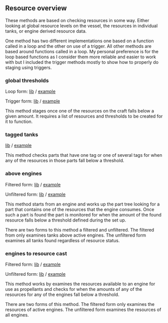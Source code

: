 ## Resource overview

These methods are based on checking resources in some way.
Either looking at global resource levels on the vessel, the resources in individual tanks, or engine derived resource data.

One method has two different implementations one based on a function called in a loop and the other on use of a trigger.
All other methods are based around functions called in a loop.
My personal preference is for the loop based functions as I consider them more reliable and easier to work with but I included the trigger methods mostly to show how to properly do staging using triggers.

### global thresholds

Loop form:    [lib](global_thresholds_loop.ks) / [example](global_thresholds_loop_example.ks)

Trigger form: [lib](global_thresholds_trigger.ks) / [example](global_thresholds_trigger_example.ks)

This method stages once one of the resources on the craft falls below a given amount.
It requires a list of resources and thresholds to be created for it to function.
	   
### tagged tanks

[lib](tagged_tanks.ks) / [example](tagged_tanks_example.ks)

This method checks parts that have one tag or one of several tags for when any of the resources in those parts fall below a threshold.

### above engines

Filtered form:   [lib](tanks_above_engines_filtered.ks) / [example](tanks_above_engines_filtered_example.ks)

Unfiltered form: [lib](tanks_above_engines_unfiltered.ks) / [example](tanks_above_engines_unfiltered_example.ks)

This method starts from an engine and works up the part tree looking for a part that contains one of the resources that the engine consumes.
Once such a part is found the part is monitored for when the amount of the found resource falls below a threshold defined during the set up.

There are two forms to this method a filtered and unfiltered.
The filtered from only examines tanks above active engines.
The unfiltered form examines all tanks found regardless of resource status.

### engines to resource cast

Filtered form:   [lib](engines_to_resources_filtered.ks) / [example](engines_to_resources_filtered_example.ks)

Unfiltered form: [lib](engines_to_resources_unfiltered.ks) / [example](engines_to_resources_unfiltered_example.ks)

This method works by examines the resources available to an engine for use as propellants and checks for when the amounts of any of the resources for any of the engines fall below a threshold.

There are two forms of this method.
The filtered form only examines the resources of active engines.
The unfiltered form examines the resources of all engines.



